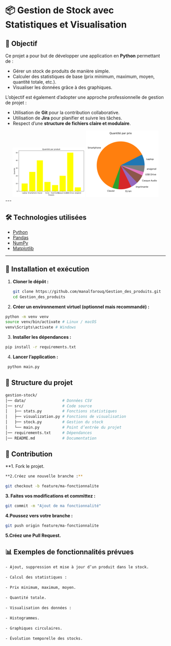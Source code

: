 # 📦 Gestion de Stock avec Statistiques et Visualisation

## 🎯 Objectif

Ce projet a pour but de développer une application en **Python** permettant de :

- Gérer un stock de produits de manière simple.
- Calculer des statistiques de base (prix minimum, maximum, moyen, quantité totale, etc.).
- Visualiser les données grâce à des graphiques.

L’objectif est également d’adopter une approche professionnelle de gestion de projet :

- Utilisation de **Git** pour la contribution collaborative.
- Utilisation de **Jira** pour planifier et suivre les tâches.
- Respect d’une **structure de fichiers claire et modulaire**.

<div align="center">
  <img src="./data/bar_chart.png" alt="bar chart"  width="45%">
  <img src="./data/pie_chart.png" alt="pie chart"  width="45%">
</div>
---

## 🛠️ Technologies utilisées

- [Python](https://www.python.org/)
- [Pandas](https://pandas.pydata.org/)
- [NumPy](https://numpy.org/)
- [Matplotlib](https://matplotlib.org/)

---

## 🚀 Installation et exécution

1. **Cloner le dépôt :**
   ```bash
   git clone https://github.com/manalfarouq/Gestion_des_produits.git
   cd Gestion_des_produits
   ```
2. **Créer un environnement virtuel (optionnel mais recommandé) :**

```bash
python -m venv venv
source venv/bin/activate # Linux / macOS
venv\Scripts\activate # Windows
```

3. **Installer les dépendances :**

```bash
pip install -r requirements.txt
```

4. **Lancer l’application :**

```bash
 python main.py
```

## 📂 Structure du projet 

```bash
gestion-stock/
│── data/                # Données CSV 
│── src/                 # Code source
│   ├── stats.py         # Fonctions statistiques
│   ├── visualization.py # Fonctions de visualisation
│   ├── stock.py         # Gestion du stock
│   └── main.py          # Point d’entrée du projet
│── requirements.txt     # Dépendances
│── README.md            # Documentation


```

## 🤝 Contribution

\*\*1. Fork le projet.

```bash
**2.Créez une nouvelle branche :**
```

```bash
git checkout -b feature/ma-fonctionnalite
```

**3. Faites vos modifications et committez :**

```bash
git commit -m "Ajout de ma fonctionnalité"
```

**4.Poussez vers votre branche :**

```bash
git push origin feature/ma-fonctionnalite
```

**5.Créez une Pull Request.**

## 📊 Exemples de fonctionnalités prévues

    - Ajout, suppression et mise à jour d’un produit dans le stock.

    - Calcul des statistiques :

    - Prix minimum, maximum, moyen.

    - Quantité totale.

    - Visualisation des données :

    - Histogrammes.

    - Graphiques circulaires.

    - Évolution temporelle des stocks.
